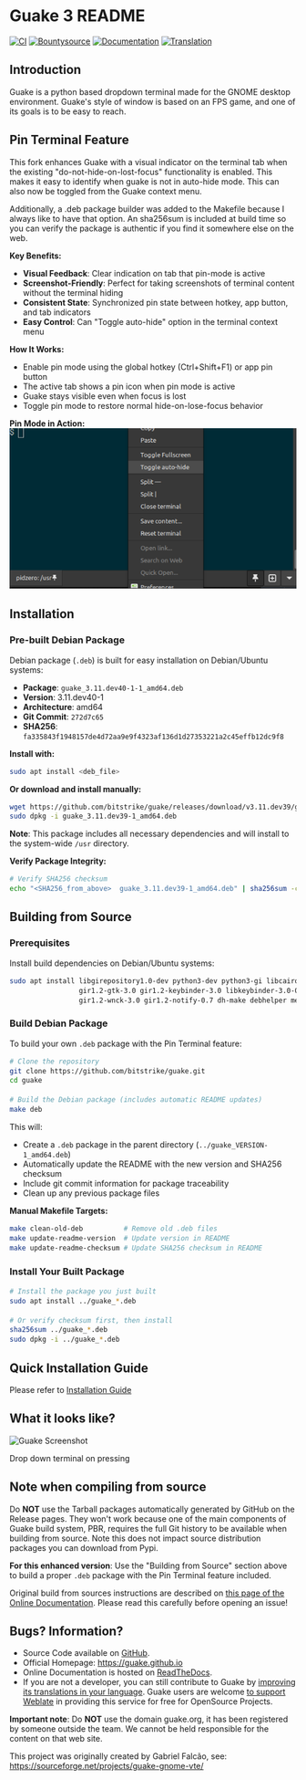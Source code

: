 # Guake 3 README

[![CI](https://github.com/Guake/guake/actions/workflows/ci.yml/badge.svg)](https://github.com/Guake/guake/actions)
[![Bountysource](https://img.shields.io/bountysource/team/guake/activity.svg)](https://www.bountysource.com/teams/guake)
[![Documentation](https://readthedocs.org/projects/guake/badge/?version=stable)](https://guake.readthedocs.io/en/stable/?badge=stable)
[![Translation](https://hosted.weblate.org/widgets/guake/-/guake/svg-badge.svg)](https://hosted.weblate.org/projects/guake/guake/)

## Introduction

Guake is a python based dropdown terminal made for the GNOME desktop environment. Guake's style of window is based on an FPS game, and one of its goals is to be easy to reach.

## Pin Terminal Feature

This fork enhances Guake with a visual indicator on the terminal tab when the existing "do-not-hide-on-lost-focus" functionality is enabled. This makes it easy to identify when guake is not in auto-hide mode. This can also now be toggled from the Guake context menu.


Additionally, a .deb package builder was added to the Makefile because I always like to have that option.  An sha256sum is included at build time so you can verify the package is authentic if you find it somewhere else on the web.

**Key Benefits:**
- **Visual Feedback**: Clear indication on tab that pin-mode is active
- **Screenshot-Friendly**: Perfect for taking screenshots of terminal content without the terminal hiding
- **Consistent State**: Synchronized pin state between hotkey, app button, and tab indicators
- **Easy Control**: Can "Toggle auto-hide" option in the terminal context menu

**How It Works:**
- Enable pin mode using the global hotkey (Ctrl+Shift+F1) or app pin button
- The active tab shows a pin icon when pin mode is active
- Guake stays visible even when focus is lost
- Toggle pin mode to restore normal hide-on-lose-focus behavior

**Pin Mode in Action:**
![Pin Mode Feature](images/pin-mode-2.png)

## Installation

### Pre-built Debian Package

Debian package (`.deb`) is built for easy installation on Debian/Ubuntu systems:

- **Package**: `guake_3.11.dev40-1-1_amd64.deb`
- **Version**: 3.11.dev40-1
- **Architecture**: amd64  
- **Git Commit**: `272d7c65`
- **SHA256**: `fa335843f1948157de4d72aa9e9f4323af136d1d27353221a2c45effb12dc9f8`

**Install with:**
```bash
sudo apt install <deb_file>
```

**Or download and install manually:**
```bash
wget https://github.com/bitstrike/guake/releases/download/v3.11.dev39/guake_3.11.dev39-1_amd64.deb
sudo dpkg -i guake_3.11.dev39-1_amd64.deb
```

**Note**: This package includes all necessary dependencies and will install to the system-wide `/usr` directory.

**Verify Package Integrity:**
```bash
# Verify SHA256 checksum
echo "<SHA256_from_above>  guake_3.11.dev39-1_amd64.deb" | sha256sum -c
```

## Building from Source

### Prerequisites

Install build dependencies on Debian/Ubuntu systems:
```bash
sudo apt install libgirepository1.0-dev python3-dev python3-gi libcairo2-dev pkg-config \
                 gir1.2-gtk-3.0 gir1.2-keybinder-3.0 libkeybinder-3.0-0 gir1.2-vte-2.91 \
                 gir1.2-wnck-3.0 gir1.2-notify-0.7 dh-make debhelper meson ninja-build
```

### Build Debian Package

To build your own `.deb` package with the Pin Terminal feature:

```bash
# Clone the repository
git clone https://github.com/bitstrike/guake.git
cd guake

# Build the Debian package (includes automatic README updates)
make deb
```

This will:
- Create a `.deb` package in the parent directory (`../guake_VERSION-1_amd64.deb`)
- Automatically update the README with the new version and SHA256 checksum
- Include git commit information for package traceability
- Clean up any previous package files

**Manual Makefile Targets:**
```bash
make clean-old-deb          # Remove old .deb files
make update-readme-version  # Update version in README
make update-readme-checksum # Update SHA256 checksum in README
```

### Install Your Built Package

```bash
# Install the package you just built
sudo apt install ../guake_*.deb

# Or verify checksum first, then install
sha256sum ../guake_*.deb
sudo dpkg -i ../guake_*.deb
```

## Quick Installation Guide

Please refer to [Installation Guide](https://guake.readthedocs.io/en/latest/user/installing.html#system-wide-installation)

## What it looks like?

![Guake Screenshot](https://i.ibb.co/s97cJWZ/guake.png)

Drop down terminal on pressing <F12>

## Note when compiling from source

Do **NOT** use the Tarball packages automatically generated by GitHub on the Release pages. They won't work because one of the main components of Guake build system, PBR, requires the full Git history to be available when building from source. Note this does not impact source distribution packages you can download from Pypi.

**For this enhanced version**: Use the "Building from Source" section above to build a proper `.deb` package with the Pin Terminal feature included.

Original build from sources instructions are described on [this page of the Online Documentation](http://guake.readthedocs.io/en/latest/user/installing.html#install-from-source). Please read this carefully before opening an issue!

## Bugs? Information?

- Source Code available on [GitHub](https://github.com/Guake/guake/).
- Official Homepage: https://guake.github.io
- Online Documentation is hosted on [ReadTheDocs](http://guake.readthedocs.io/).
- If you are not a developer, you can still contribute to Guake by [improving its translations in your language](https://hosted.weblate.org/projects/guake/guake/). Guake users are welcome [to support Weblate](https://weblate.org/donate/) in providing this service for free for OpenSource Projects.

**Important note**: Do **NOT** use the domain guake.org, it has been registered by someone outside the team. We cannot be held responsible for the content on that web site.

This project was originally created by Gabriel Falcão, see: https://sourceforge.net/projects/guake-gnome-vte/
